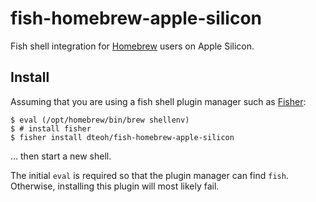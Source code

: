 # fish-homebrew-apple-silicon

Fish shell integration for [Homebrew][1] users on Apple Silicon.

## Install

Assuming that you are using a fish shell plugin manager such as [Fisher][2]:

```
$ eval (/opt/homebrew/bin/brew shellenv)
$ # install fisher
$ fisher install dteoh/fish-homebrew-apple-silicon
```

... then start a new shell.

The initial `eval` is required so that the plugin manager can find `fish`.
Otherwise, installing this plugin will most likely fail.

[1]: https://brew.sh/
[2]: https://github.com/jorgebucaran/fisher
